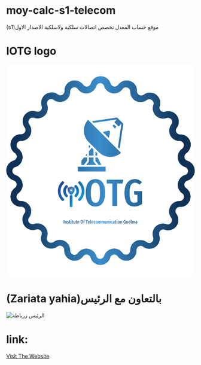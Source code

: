# moy-calc-s1-telecom
(s1)موقع حساب المعدل تخصص اتصالات سلكية ولاسلكية الاصدار الاول
# IOTG logo
<img src="https://github.com/aaa2005/moy-calc-s1-telecom/blob/main/.img/iotg_logo.png" alt="IOTG logo" width="600"/>

# (Zariata yahia)بالتعاون مع الرئيس  
<img src="https://cdn.glitch.global/9d79d31e-fe60-4bfb-a5b7-c783562eb690/zariata.jpg?v=1708786459917" alt="الرئيس زرياطة" width="600"/>

# link:
<a href="http://telecom-s1.glitch.me">Visit The Website</a>
